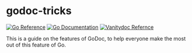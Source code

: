 godoc-tricks
============

[![Go Reference](https://pkg.go.dev/badge/github.com/fluhus/godoc-tricks.svg)](https://pkg.go.dev/github.com/fluhus/godoc-tricks)
[![Go Documentation](https://godocs.io/github.com/fluhus/godoc-tricks?status.svg)](https://godocs.io/github.com/fluhus/godoc-tricks)
[![Vanitydoc Refernce](https://code.pfad.fr/vanitydoc.svg)](https://code.pfad.fr/fluhus/godoc-tricks/)

This is a guide on the features of GoDoc, to help everyone make the most
out of this feature of Go.
